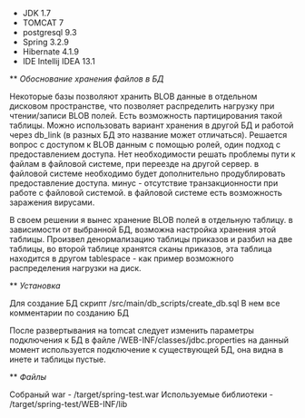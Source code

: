 * JDK 1.7
* TOMCAT 7
* postgresql 9.3
* Spring 3.2.9
* Hibernate 4.1.9
* IDE Intellij IDEA 13.1

** *Обоснование хранения файлов в БД*

Некоторые базы позволяют хранить BLOB данные в отдельном дисковом пространстве, 
что позволяет распределить нагрузку при чтении/записи BLOB полей.
Есть возможность партицирования такой таблицы.
Можно использовать вариант хранения в другой БД и работой через db_link (в разных БД это название может отличаться).
Решается вопрос с доступом к BLOB данным с помощью ролей,
один подход с предоставлением доступа. 
Нет необходимости решать проблемы пути к файлам в файловой системе, при переезде на другой сервер.
в файловой системе необходимо будет дополнительно продублировать предоставление доступа.
минус - отсутствие транзакционности при работе с файловой системой.
в файловой системе есть возможность заражения вирусами.


В своем решении я вынес хранение BLOB полей в отдельную таблицу.
в зависимости от выбранной БД, возможна настройка хранения этой таблицы.
Произвел денормализацию таблицы приказов и разбил на две таблицы,
во второй таблице хранятся сканы приказов, эта таблица находится в другом tablespace - 
как пример возможного распределения нагрузки на диск.


** *Установка*

Для создание БД скрипт /src/main/db_scripts/create_db.sql
В нем все комментарии по созданию БД

После развертывания на tomcat следует изменить параметры подключения к БД в файле 
/WEB-INF/classes/jdbc.properties
на данный момент используется подключение к существующей БД, она видна в инете и таблицы пустые.

** *Файлы*

Собраный war - /target/spring-test.war
Используемые библиотеки -  /target/spring-test/WEB-INF/lib